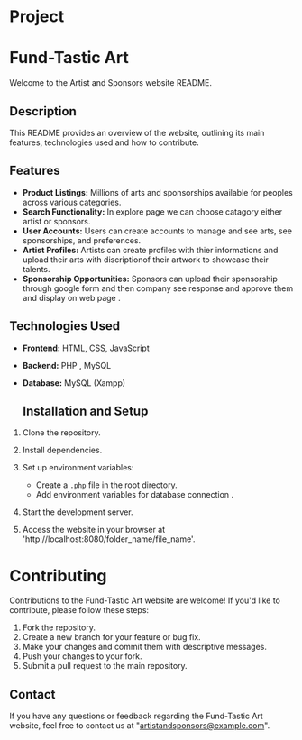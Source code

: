 # Project
# Fund-Tastic Art

Welcome to the Artist and Sponsors website README.

## Description
This README provides an overview of the  website, outlining its main features, technologies used and how to contribute.

## Features
- **Product Listings:** Millions of arts and sponsorships available for peoples across various categories.
- **Search Functionality:** In explore page we can choose catagory either artist or sponsors.
- **User Accounts:** Users can create accounts to manage  and see arts, see sponsorships, and preferences.
- **Artist Profiles:** Artists can create profiles with thier informations and upload their arts with discriptionof their artwork to showcase their talents.
- **Sponsorship Opportunities:** Sponsors can upload their sponsorship through google form and then company see response and approve them and display on web page .

## Technologies Used
- **Frontend:** HTML, CSS, JavaScript
- **Backend:** PHP , MySQL
- **Database:**  MySQL (Xampp)

  ## Installation and Setup

1. Clone the repository.
2. Install dependencies.
3.  Set up environment variables:
      - Create a `.php` file in the root directory.
      - Add environment variables for database connection .

4. Start the development server.
5. Access the website in your browser at 'http://localhost:8080/folder_name/file_name'.

# Contributing
Contributions to the Fund-Tastic Art website are welcome! If you'd like to contribute, please follow these steps:
1. Fork the repository.
2. Create a new branch for your feature or bug fix.
3. Make your changes and commit them with descriptive messages.
4. Push your changes to your fork.
5. Submit a pull request to the main repository.

## Contact

If you have any questions or feedback regarding the Fund-Tastic Art website, feel free to contact us at "artistandsponsors@example.com".
